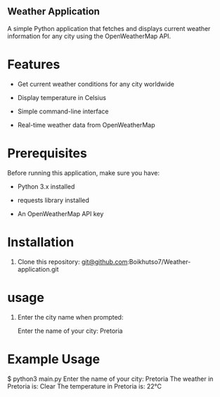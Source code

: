 ## Weather Application

A simple Python application that fetches and displays current weather information for any city using the OpenWeatherMap API.

# Features

- Get current weather conditions for any city worldwide

- Display temperature in Celsius

- Simple command-line interface

- Real-time weather data from OpenWeatherMap

# Prerequisites

Before running this application, make sure you have:

- Python 3.x installed

- requests library installed

- An OpenWeatherMap API key

# Installation

 1. Clone this repository:
    git@github.com:Boikhutso7/Weather-application.git

# usage

1. Enter the city name when prompted:

    Enter the name of your city: Pretoria

# Example Usage

$ python3 main.py
Enter the name of your city: Pretoria
The weather in Pretoria is: Clear
The temperature in Pretoria is: 22°C



